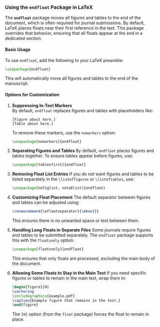 ### **Using the `endfloat` Package in LaTeX**

The **`endfloat`** package moves all figures and tables to the end of the document, which is often required for journal submissions. By default, LaTeX places floats near their first reference in the text. This package overrides that behavior, ensuring that all floats appear at the end in a dedicated section.

#### **Basic Usage**
To use `endfloat`, add the following to your LaTeX preamble:

```latex
\usepackage{endfloat}
```
This will automatically move all figures and tables to the end of the manuscript.

#### **Options for Customization**
1. **Suppressing In-Text Markers**  
   By default, `endfloat` replaces figures and tables with placeholders like:
   ```
   [Figure about here.]
   [Table about here.]
   ```
   To remove these markers, use the `nomarkers` option:
   ```latex
   \usepackage[nomarkers]{endfloat}
   ```

2. **Separating Figures and Tables**
   By default, `endfloat` places figures and tables together. To ensure tables appear before figures, use:
   ```latex
   \usepackage[tablesfirst]{endfloat}
   ```

3. **Removing Float List Entries**
   If you do not want figures and tables to be listed separately in the `\listoffigures` or `\listoftables`, use:
   ```latex
   \usepackage[nofiglist, notablist]{endfloat}
   ```

4. **Customizing Float Placement**
   The default separator between figures and tables can be adjusted using:
   ```latex
   \renewcommand{\efloatseparator}{\mbox{}}
   ```
   This ensures there is no unwanted space or text between them.

5. **Handling Long Floats in Separate Files**
   Some journals require figures and tables to be submitted separately. The `endfloat` package supports this with the `floatsonly` option:
   ```latex
   \usepackage[floatsonly]{endfloat}
   ```
   This ensures that only floats are processed, excluding the main body of the document.

6. **Allowing Some Floats to Stay in the Main Text**
   If you need specific figures or tables to remain in the main text, wrap them in:
   ```latex
   \begin{figure}[H]
   \centering
   \includegraphics{example.pdf}
   \caption{Example figure that remains in the text.}
   \end{figure}
   ```
   The `[H]` option (from the `float` package) forces the float to remain in place.